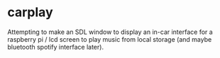 # carplay
Attempting to make an SDL window to display an in-car interface for a raspberry pi / lcd screen to play music from local storage (and maybe bluetooth spotify interface later).
